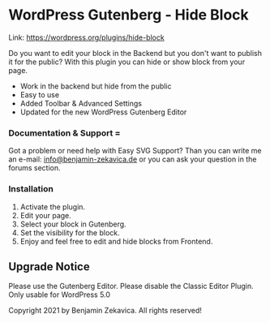 # WordPress Gutenberg - Hide Block 

Link: https://wordpress.org/plugins/hide-block

Do you want to edit your block in the Backend but you don't want to publish it for the public? With this plugin 
you can hide or show block from your page. 


* Work in the backend but hide from the public
* Easy to use
* Added Toolbar & Advanced Settings
* Updated for the new WordPress Gutenberg Editor


### Documentation & Support =

Got a problem or need help with Easy SVG Support? Than you can write me an e-mail:
info@benjamin-zekavica.de or you can ask your question in the forums section.


### Installation

1. Activate the plugin.
2. Edit your page.
3. Select your block in Gutenberg.
4. Set the visibility for the block.
5. Enjoy and feel free to edit and hide blocks from Frontend.


## Upgrade Notice
Please use the Gutenberg Editor. Please disable the Classic Editor Plugin. 
Only usable for WordPress 5.0

Copyright 2021 by Benjamin Zekavica. All rights reserved! 

